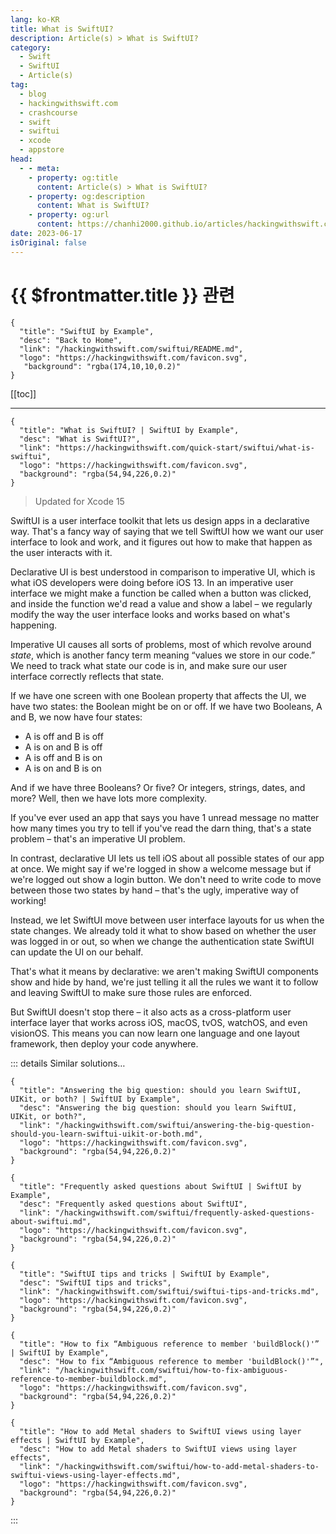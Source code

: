 ```yaml
---
lang: ko-KR
title: What is SwiftUI?
description: Article(s) > What is SwiftUI?
category:
  - Swift
  - SwiftUI
  - Article(s)
tag: 
  - blog
  - hackingwithswift.com
  - crashcourse
  - swift
  - swiftui
  - xcode
  - appstore
head:
  - - meta:
    - property: og:title
      content: Article(s) > What is SwiftUI?
    - property: og:description
      content: What is SwiftUI?
    - property: og:url
      content: https://chanhi2000.github.io/articles/hackingwithswift.com/swiftui/what-is-swiftui.html
date: 2023-06-17
isOriginal: false
---
```


# {{ $frontmatter.title }} 관련

```component VPCard
{
  "title": "SwiftUI by Example",
  "desc": "Back to Home",
  "link": "/hackingwithswift.com/swiftui/README.md",
  "logo": "https://hackingwithswift.com/favicon.svg",
   "background": "rgba(174,10,10,0.2)"
}
```

[[toc]]

---

```component VPCard
{
  "title": "What is SwiftUI? | SwiftUI by Example",
  "desc": "What is SwiftUI?",
  "link": "https://hackingwithswift.com/quick-start/swiftui/what-is-swiftui", 
  "logo": "https://hackingwithswift.com/favicon.svg",
  "background": "rgba(54,94,226,0.2)"
}
```

> Updated for Xcode 15

SwiftUI is a user interface toolkit that lets us design apps in a declarative way. That's a fancy way of saying that we tell SwiftUI how we want our user interface to look and work, and it figures out how to make that happen as the user interacts with it.

Declarative UI is best understood in comparison to imperative UI, which is what iOS developers were doing before iOS 13. In an imperative user interface we might make a function be called when a button was clicked, and inside the function we'd read a value and show a label – we regularly modify the way the user interface looks and works based on what's happening.

Imperative UI causes all sorts of problems, most of which revolve around _state_, which is another fancy term meaning “values we store in our code.” We need to track what state our code is in, and make sure our user interface correctly reflects that state.

If we have one screen with one Boolean property that affects the UI, we have two states: the Boolean might be on or off. If we have two Booleans, A and B, we now have four states:

- A is off and B is off
- A is on and B is off
- A is off and B is on
- A is on and B is on

And if we have three Booleans? Or five? Or integers, strings, dates, and more? Well, then we have lots more complexity.

If you've ever used an app that says you have 1 unread message no matter how many times you try to tell if you've read the darn thing, that's a state problem – that's an imperative UI problem.

In contrast, declarative UI lets us tell iOS about all possible states of our app at once. We might say if we're logged in show a welcome message but if we're logged out show a login button. We don't need to write code to move between those two states by hand – that's the ugly, imperative way of working!

Instead, we let SwiftUI move between user interface layouts for us when the state changes. We already told it what to show based on whether the user was logged in or out, so when we change the authentication state SwiftUI can update the UI on our behalf.

That's what it means by declarative: we aren't making SwiftUI components show and hide by hand, we're just telling it all the rules we want it to follow and leaving SwiftUI to make sure those rules are enforced.

But SwiftUI doesn't stop there – it also acts as a cross-platform user interface layer that works across iOS, macOS, tvOS, watchOS, and even visionOS. This means you can now learn one language and one layout framework, then deploy your code anywhere.

::: details Similar solutions…

```component VPCard
{
  "title": "Answering the big question: should you learn SwiftUI, UIKit, or both? | SwiftUI by Example",
  "desc": "Answering the big question: should you learn SwiftUI, UIKit, or both?",
  "link": "/hackingwithswift.com/swiftui/answering-the-big-question-should-you-learn-swiftui-uikit-or-both.md",
  "logo": "https://hackingwithswift.com/favicon.svg",
  "background": "rgba(54,94,226,0.2)"
}
```

```component VPCard
{
  "title": "Frequently asked questions about SwiftUI | SwiftUI by Example",
  "desc": "Frequently asked questions about SwiftUI",
  "link": "/hackingwithswift.com/swiftui/frequently-asked-questions-about-swiftui.md",
  "logo": "https://hackingwithswift.com/favicon.svg",
  "background": "rgba(54,94,226,0.2)"
}
```

```component VPCard
{
  "title": "SwiftUI tips and tricks | SwiftUI by Example",
  "desc": "SwiftUI tips and tricks",
  "link": "/hackingwithswift.com/swiftui/swiftui-tips-and-tricks.md",
  "logo": "https://hackingwithswift.com/favicon.svg",
  "background": "rgba(54,94,226,0.2)"
}
```

```component VPCard  
{
  "title": "How to fix “Ambiguous reference to member 'buildBlock()'” | SwiftUI by Example",
  "desc": "How to fix “Ambiguous reference to member 'buildBlock()'”",
  "link": "/hackingwithswift.com/swiftui/how-to-fix-ambiguous-reference-to-member-buildblock.md",
  "logo": "https://hackingwithswift.com/favicon.svg",
  "background": "rgba(54,94,226,0.2)"
}
```

```component VPCard
{
  "title": "How to add Metal shaders to SwiftUI views using layer effects | SwiftUI by Example",
  "desc": "How to add Metal shaders to SwiftUI views using layer effects",
  "link": "/hackingwithswift.com/swiftui/how-to-add-metal-shaders-to-swiftui-views-using-layer-effects.md",
  "logo": "https://hackingwithswift.com/favicon.svg",
  "background": "rgba(54,94,226,0.2)"
}
```

:::

